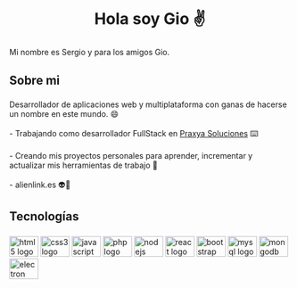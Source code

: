 <h1 align="center">Hola soy Gio ✌</h1>

###

<p align="left">Mi nombre es Sergio y para los amigos Gio.</p>

###

<h2 align="left">Sobre mi</h2>

###

<p align="left">Desarrollador de aplicaciones web y multiplataforma con ganas de hacerse un nombre en este mundo.  😄<br><br>- Trabajando como desarrollador FullStack en <a href="https://praxya.com/" target="blank">Praxya Soluciones</a>  ⌨️<br><br>- Creando mis proyectos personales para aprender, incrementar y actualizar mis herramientas de trabajo 🔧<br><br>- alienlink.es 👽👾</p>

###

<h2 align="left">Tecnologías</h2>

###

<div align="left">
  <img src="https://cdn.jsdelivr.net/gh/devicons/devicon/icons/html5/html5-original.svg" height="37" width="52" alt="html5 logo"  />
  <img src="https://cdn.jsdelivr.net/gh/devicons/devicon/icons/css3/css3-original.svg" height="37" width="52" alt="css3 logo"  />
  <img src="https://cdn.jsdelivr.net/gh/devicons/devicon/icons/javascript/javascript-original.svg" height="37" width="52" alt="javascript logo"  />
  <img src="https://cdn.jsdelivr.net/gh/devicons/devicon/icons/php/php-original.svg" height="37" width="52" alt="php logo"  />
  <img src="https://cdn.jsdelivr.net/gh/devicons/devicon/icons/nodejs/nodejs-original.svg" height="37" width="52" alt="nodejs logo"  />
  <img src="https://cdn.jsdelivr.net/gh/devicons/devicon/icons/react/react-original.svg" height="37" width="52" alt="react logo"  />
  <img src="https://cdn.jsdelivr.net/gh/devicons/devicon/icons/bootstrap/bootstrap-original.svg" height="37" width="52" alt="bootstrap logo"  />
  <img src="https://cdn.jsdelivr.net/gh/devicons/devicon/icons/mysql/mysql-original.svg" height="37" width="52" alt="mysql logo"  />
  <img src="https://cdn.jsdelivr.net/gh/devicons/devicon/icons/mongodb/mongodb-original.svg" height="37" width="52" alt="mongodb logo"  />
  <img src="https://cdn.jsdelivr.net/gh/devicons/devicon/icons/electron/electron-original.svg" height="37" width="52" alt="electron logo"  />
</div>

###
